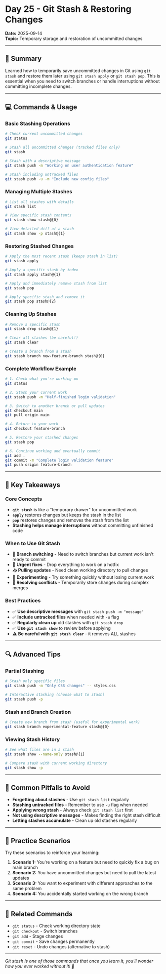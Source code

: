 # Day 25 - Git Stash & Restoring Changes

**Date:** 2025-09-14  
**Topic:** Temporary storage and restoration of uncommitted changes

---

## 📖 Summary

Learned how to temporarily save uncommitted changes in Git using `git stash` and restore them later using `git stash apply` or `git stash pop`. This is essential when you need to switch branches or handle interruptions without committing incomplete changes.

---

## 💻 Commands & Usage

### Basic Stashing Operations

```bash
# Check current uncommitted changes
git status

# Stash all uncommitted changes (tracked files only)
git stash

# Stash with a descriptive message
git stash push -m "Working on user authentication feature"

# Stash including untracked files
git stash push -u -m "Include new config files"
```

### Managing Multiple Stashes

```bash
# List all stashes with details
git stash list

# View specific stash contents
git stash show stash@{0}

# View detailed diff of a stash
git stash show -p stash@{1}
```

### Restoring Stashed Changes

```bash
# Apply the most recent stash (keeps stash in list)
git stash apply

# Apply a specific stash by index
git stash apply stash@{1}

# Apply and immediately remove stash from list
git stash pop

# Apply specific stash and remove it
git stash pop stash@{2}
```

### Cleaning Up Stashes

```bash
# Remove a specific stash
git stash drop stash@{1}

# Clear all stashes (be careful!)
git stash clear

# Create a branch from a stash
git stash branch new-feature-branch stash@{0}
```

### Complete Workflow Example

```bash
# 1. Check what you're working on
git status

# 2. Stash your current work
git stash push -m "Half-finished login validation"

# 3. Switch to another branch or pull updates
git checkout main
git pull origin main

# 4. Return to your work
git checkout feature-branch

# 5. Restore your stashed changes
git stash pop

# 6. Continue working and eventually commit
git add .
git commit -m "Complete login validation feature"
git push origin feature-branch
```

---

## 🎯 Key Takeaways

### Core Concepts
- **`git stash`** is like a "temporary drawer" for uncommitted work
- **`apply`** restores changes but keeps the stash in the list
- **`pop`** restores changes and removes the stash from the list
- **Stashing helps manage interruptions** without committing unfinished code

### When to Use Git Stash
- 🔄 **Branch switching** - Need to switch branches but current work isn't ready to commit
- 🚨 **Urgent fixes** - Drop everything to work on a hotfix
- 📥 **Pulling updates** - Need clean working directory to pull changes
- 🧪 **Experimenting** - Try something quickly without losing current work
- 🔧 **Resolving conflicts** - Temporarily store changes during complex merges

### Best Practices
- ✅ **Use descriptive messages** with `git stash push -m "message"`
- ✅ **Include untracked files** when needed with `-u` flag
- ✅ **Regularly clean up** old stashes with `git stash drop`
- ✅ **Use `git stash show`** to review before applying
- ⚠️ **Be careful with `git stash clear`** - it removes ALL stashes

---

## 🔍 Advanced Tips

### Partial Stashing
```bash
# Stash only specific files
git stash push -m "Only CSS changes" -- styles.css

# Interactive stashing (choose what to stash)
git stash push -p
```

### Stash and Branch Creation
```bash
# Create new branch from stash (useful for experimental work)
git stash branch experimental-feature stash@{0}
```

### Viewing Stash History
```bash
# See what files are in a stash
git stash show --name-only stash@{1}

# Compare stash with current working directory
git stash show -p
```

---

## 🚨 Common Pitfalls to Avoid

- **Forgetting about stashes** - Use `git stash list` regularly
- **Stashing untracked files** - Remember to use `-u` flag when needed
- **Applying wrong stash** - Always check `git stash list` first
- **Not using descriptive messages** - Makes finding the right stash difficult
- **Letting stashes accumulate** - Clean up old stashes regularly

---

## 📝 Practice Scenarios

Try these scenarios to reinforce your learning:

1. **Scenario 1:** You're working on a feature but need to quickly fix a bug on main branch
2. **Scenario 2:** You have uncommitted changes but need to pull the latest updates
3. **Scenario 3:** You want to experiment with different approaches to the same problem
4. **Scenario 4:** You accidentally started working on the wrong branch

---

## 🔗 Related Commands

- `git status` - Check working directory state
- `git checkout` - Switch branches
- `git add` - Stage changes
- `git commit` - Save changes permanently
- `git reset` - Undo changes (alternative to stash)

---

*Git stash is one of those commands that once you learn it, you'll wonder how you ever worked without it! 🚀*